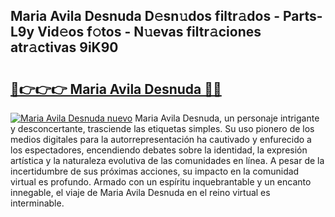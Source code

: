 ## Maria Avila Desnuda D𝚎sn𝚞dos filtr𝚊dos - Parts-L9y Vid𝚎os f𝚘tos - N𝚞evas filtr𝚊ciones atr𝚊ctivas 9iK90

# <h2><a href="http://mbch8gb.tromn.icu/?c=Maria+Avila+Desnuda">🔗👉👉👉 Maria Avila Desnuda 🔗🔗</a></h2>

[![Maria Avila Desnuda nuevo](https://i.imgur.com/pEAQMta.gif)](http://mbch8gb.tromn.icu/?c=Maria+Avila+Desnuda)
Maria Avila Desnuda, un personaje intrigante y desconcertante, trasciende las etiquetas simples. Su uso pionero de los medios digitales para la autorrepresentación ha cautivado y enfurecido a los espectadores, encendiendo debates sobre la identidad, la expresión artística y la naturaleza evolutiva de las comunidades en línea. A pesar de la incertidumbre de sus próximas acciones, su impacto en la comunidad virtual es profundo. Armado con un espíritu inquebrantable y un encanto innegable, el viaje de Maria Avila Desnuda en el reino virtual es interminable.
